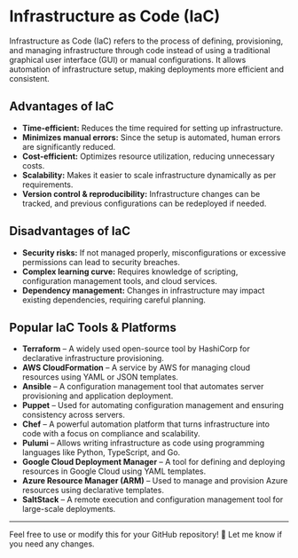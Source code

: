 # Infrastructure as Code (IaC)

Infrastructure as Code (IaC) refers to the process of defining, provisioning, and managing infrastructure through code instead of using a traditional graphical user interface (GUI) or manual configurations. It allows automation of infrastructure setup, making deployments more efficient and consistent.

## Advantages of IaC

- **Time-efficient:** Reduces the time required for setting up infrastructure.
- **Minimizes manual errors:** Since the setup is automated, human errors are significantly reduced.
- **Cost-efficient:** Optimizes resource utilization, reducing unnecessary costs.
- **Scalability:** Makes it easier to scale infrastructure dynamically as per requirements.
- **Version control & reproducibility:** Infrastructure changes can be tracked, and previous configurations can be redeployed if needed.

## Disadvantages of IaC

- **Security risks:** If not managed properly, misconfigurations or excessive permissions can lead to security breaches.
- **Complex learning curve:** Requires knowledge of scripting, configuration management tools, and cloud services.
- **Dependency management:** Changes in infrastructure may impact existing dependencies, requiring careful planning.

## Popular IaC Tools & Platforms

- **Terraform** – A widely used open-source tool by HashiCorp for declarative infrastructure provisioning.
- **AWS CloudFormation** – A service by AWS for managing cloud resources using YAML or JSON templates.
- **Ansible** – A configuration management tool that automates server provisioning and application deployment.
- **Puppet** – Used for automating configuration management and ensuring consistency across servers.
- **Chef** – A powerful automation platform that turns infrastructure into code with a focus on compliance and scalability.
- **Pulumi** – Allows writing infrastructure as code using programming languages like Python, TypeScript, and Go.
- **Google Cloud Deployment Manager** – A tool for defining and deploying resources in Google Cloud using YAML templates.
- **Azure Resource Manager (ARM)** – Used to manage and provision Azure resources using declarative templates.
- **SaltStack** – A remote execution and configuration management tool for large-scale deployments.

---

Feel free to use or modify this for your GitHub repository! 🚀 Let me know if you need any changes.  
